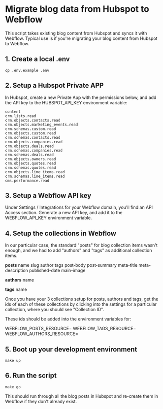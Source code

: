 # Migrate blog data from Hubspot to Webflow

This script takes existing blog content from Hubspot and syncs it with Webflow. Typical use is if you're migrating your blog content from Hubspot to Webflow.

## 1. Create a local .env

```
cp .env.example .env
```

## 2. Setup a Hubspot Private APP

In Hubspot, create a new Private App with the permissions below, and add the API key to the HUBSPOT_API_KEY environment variable:

```
content
crm.lists.read
crm.objects.contacts.read
crm.objects.marketing_events.read
crm.schemas.custom.read
crm.objects.custom.read
crm.schemas.contacts.read
crm.objects.companies.read
crm.objects.deals.read
crm.schemas.companies.read
crm.schemas.deals.read
crm.objects.owners.read
crm.objects.quotes.read
crm.schemas.quotes.read
crm.objects.line_items.read
crm.schemas.line_items.read
cms.performance.read
```

## 3. Setup a Webflow API key

Under Settings / Integrations for your Webflow domain, you'll find an API Access section. Generate a new API key, and add it to the WEBFLOW_API_KEY environment variable.

## 4. Setup the collections in Webflow

In our particular case, the standard "posts" for blog collection items wasn't enough, and we had to add "authors" and "tags" as additional collection items.

**posts**
name
slug
author
tags
post-body
post-summary
meta-title
meta-description
published-date
main-image

**authors**
name

**tags**
name

Once you have your 3 collections setup for posts, authors and tags, get the ids of each of these collections by clicking into the settings for a particular collection, where you should see "Collection ID".

These ids should be added into the environment variables for:

WEBFLOW_POSTS_RESOURCE=
WEBFLOW_TAGS_RESOURCE=
WEBFLOW_AUTHORS_RESOURCE=

## 5. Boot up your development environment

```
make up
```

## 6. Run the script

```
make go
```

This should run through all the blog posts in Hubspot and re-create them in Webflow if they don't already exist.
